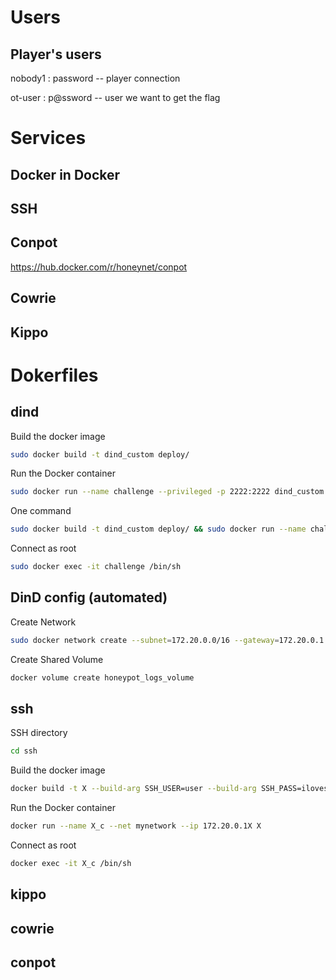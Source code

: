 

# Users

## Player's users

nobody1 : password -- player connection

ot-user : p@ssword -- user we want to get the flag


# Services
## Docker in Docker

## SSH

## Conpot
https://hub.docker.com/r/honeynet/conpot
## Cowrie

## Kippo 


# Dokerfiles

## dind
Build the docker image
```sh
sudo docker build -t dind_custom deploy/
```
Run the Docker container
```sh
sudo docker run --name challenge --privileged -p 2222:2222 dind_custom
```
One command
```sh
sudo docker build -t dind_custom deploy/ && sudo docker run --name challenge --privileged -p 2222:2222 dind_custom
```
Connect as root
```sh
sudo docker exec -it challenge /bin/sh
```

## DinD config (automated)

Create Network
```sh
sudo docker network create --subnet=172.20.0.0/16 --gateway=172.20.0.1 mynetwork
```
Create Shared Volume
```sh
docker volume create honeypot_logs_volume
```

## ssh

SSH directory
```bash
cd ssh
```
Build the docker image
```bash
docker build -t X --build-arg SSH_USER=user --build-arg SSH_PASS=ilovessh .
```
Run the Docker container
```sh
docker run --name X_c --net mynetwork --ip 172.20.0.1X X
```
Connect as root
```sh
docker exec -it X_c /bin/sh
```


## kippo

## cowrie

## conpot
